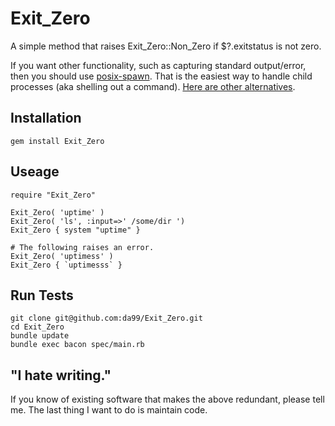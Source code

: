 
Exit\_Zero
=========

A simple method that raises Exit\_Zero::Non\_Zero 
if $?.exitstatus is not zero. 

If you want other functionality, such as capturing 
standard output/error, then you should use
[posix-spawn](https://github.com/rtomayko/posix-spawn).
That is the easiest way to handle child processes 
(aka shelling out a command). 
[Here are other alternatives](http://stackoverflow.com/questions/6338908/ruby-difference-between-exec-system-and-x-or-backticks).



Installation
------------

    gem install Exit_Zero

Useage
------

    require "Exit_Zero"
    
    Exit_Zero( 'uptime' )
    Exit_Zero( 'ls', :input=>' /some/dir ')
    Exit_Zero { system "uptime" }
    
    # The following raises an error.
    Exit_Zero( 'uptimess' )
    Exit_Zero { `uptimesss` }

Run Tests
---------

    git clone git@github.com:da99/Exit_Zero.git
    cd Exit_Zero
    bundle update
    bundle exec bacon spec/main.rb

"I hate writing."
-----------------------------

If you know of existing software that makes the above redundant,
please tell me. The last thing I want to do is maintain code.


